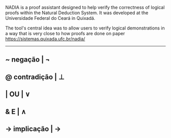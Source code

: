 NADIA is a proof assistant designed to help verify the correctness of logical proofs within the Natural Deduction System. It was developed at the Universidade Federal do Ceará in Quixadá.

The tool's central idea was to allow users to verify logical demonstrations in a way that is very close to how proofs are done on paper
https://sistemas.quixada.ufc.br/nadia/



-------------------------------------------
~ negação     |     ¬                        
-------------------------------------------
@ contradição |     ⊥
-------------------------------------------                       
| OU          |     ∨
-------------------------------------------                         
& E           |     ∧
-------------------------------------------                       
-> implicação |     →                       
-------------------------------------------